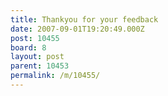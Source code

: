 ```yaml
---
title: Thankyou for your feedback
date: 2007-09-01T19:20:49.000Z
post: 10455
board: 8
layout: post
parent: 10453
permalink: /m/10455/
---
```


